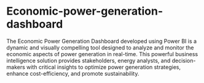 # Economic-power-generation-dashboard
The Economic Power Generation Dashboard developed using Power BI is a dynamic and visually compelling tool designed to analyze and monitor the economic aspects of power generation in real-time. This powerful business intelligence solution provides stakeholders, energy analysts, and decision-makers with critical insights to optimize power generation strategies, enhance cost-efficiency, and promote sustainability.

